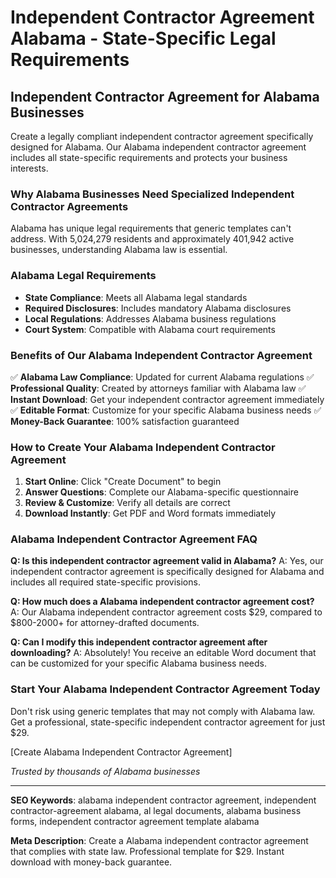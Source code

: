 # Independent Contractor Agreement Alabama - State-Specific Legal Requirements

## Independent Contractor Agreement for Alabama Businesses

Create a legally compliant independent contractor agreement specifically designed for Alabama. Our Alabama independent contractor agreement includes all state-specific requirements and protects your business interests.

### Why Alabama Businesses Need Specialized Independent Contractor Agreements

Alabama has unique legal requirements that generic templates can't address. With 5,024,279 residents and approximately 401,942 active businesses, understanding Alabama law is essential.

### Alabama Legal Requirements

- **State Compliance**: Meets all Alabama legal standards
- **Required Disclosures**: Includes mandatory Alabama disclosures
- **Local Regulations**: Addresses Alabama business regulations
- **Court System**: Compatible with Alabama court requirements

### Benefits of Our Alabama Independent Contractor Agreement

✅ **Alabama Law Compliance**: Updated for current Alabama regulations
✅ **Professional Quality**: Created by attorneys familiar with Alabama law
✅ **Instant Download**: Get your independent contractor agreement immediately
✅ **Editable Format**: Customize for your specific Alabama business needs
✅ **Money-Back Guarantee**: 100% satisfaction guaranteed

### How to Create Your Alabama Independent Contractor Agreement

1. **Start Online**: Click "Create Document" to begin
2. **Answer Questions**: Complete our Alabama-specific questionnaire
3. **Review & Customize**: Verify all details are correct
4. **Download Instantly**: Get PDF and Word formats immediately

### Alabama Independent Contractor Agreement FAQ

**Q: Is this independent contractor agreement valid in Alabama?**
A: Yes, our independent contractor agreement is specifically designed for Alabama and includes all required state-specific provisions.

**Q: How much does a Alabama independent contractor agreement cost?**
A: Our Alabama independent contractor agreement costs $29, compared to $800-2000+ for attorney-drafted documents.

**Q: Can I modify this independent contractor agreement after downloading?**
A: Absolutely! You receive an editable Word document that can be customized for your specific Alabama business needs.

### Start Your Alabama Independent Contractor Agreement Today

Don't risk using generic templates that may not comply with Alabama law. Get a professional, state-specific independent contractor agreement for just $29.

[Create Alabama Independent Contractor Agreement]

*Trusted by thousands of Alabama businesses*

---

**SEO Keywords**: alabama independent contractor agreement, independent contractor-agreement alabama, al legal documents, alabama business forms, independent contractor agreement template alabama

**Meta Description**: Create a Alabama independent contractor agreement that complies with state law. Professional template for $29. Instant download with money-back guarantee.
